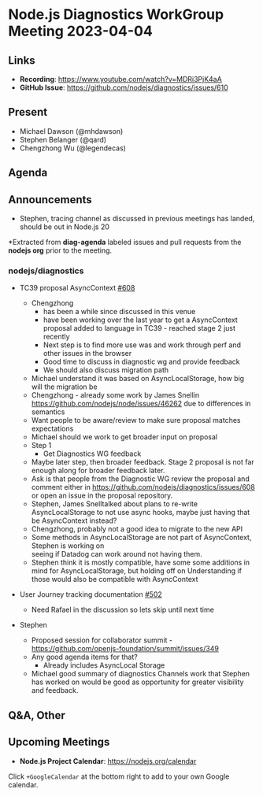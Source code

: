 # Node.js  Diagnostics WorkGroup Meeting 2023-04-04

## Links

* **Recording**:  https://www.youtube.com/watch?v=MDRi3PjK4aA
* **GitHub Issue**: https://github.com/nodejs/diagnostics/issues/610

## Present


* Michael Dawson (@mhdawson)
* Stephen Belanger (@qard)
* Chengzhong Wu (@legendecas)

## Agenda

## Announcements


* Stephen, tracing channel as discussed in previous meetings has landed, should be out in Node.js 20

*Extracted from **diag-agenda** labeled issues and pull requests from the **nodejs org** prior to the meeting.


### nodejs/diagnostics

* TC39 proposal AsyncContext [#608](https://github.com/nodejs/diagnostics/issues/608)
  * Chengzhong
    * has been a while since discussed in this venue
    * have been working over the last year to get a AsyncContext proposal added to language in
      TC39 - reached stage 2 just recently
    * Next step is to find more use was and work through perf and other issues in the browser
    * Good time to discuss in diagnostic wg and provide feedback
    * We should also discuss migration path
  * Michael understand it was based on AsyncLocalStorage, how big will the migration be
  * Chengzhong - already some work by James Snellin 
    https://github.com/nodejs/node/issues/46262 due to differences in semantics 
  * Want people to be aware/review to make sure proposal matches expectations
  * Michael should we work to get broader input on proposal
  * Step 1
    * Get Diagnostics WG feedback
  * Maybe later step, then broader feedback. Stage 2 proposal is not far enough along for
    broader feedback later.
  * Ask is that people from the Diagnostic WG review the proposal and comment either in
    https://github.com/nodejs/diagnostics/issues/608 or open an issue in the proposal repository.
  * Stephen, James Snelltalked about plans to re-write AsyncLocalStorage to not use async
    hooks, maybe just having that be AsyncContext instead?
  * Chengzhong, probably not a good idea to migrate to the new API 
  * Some methods in AsyncLocalStorage are not part of AsyncContext, Stephen is working on\
    seeing if Datadog can work around not having them.
  * Stephen think it is mostly compatible, have some some additions in mind for
    AsyncLocalStorage, but holding off on Understanding if those would also be
    compatible with AsyncContext

* User Journey tracking documentation [#502](https://github.com/nodejs/diagnostics/issues/502)
  * Need Rafael in the discussion so lets skip until next time

* Stephen
  * Proposed session for collaborator summit - https://github.com/openjs-foundation/summit/issues/349
  * Any good agenda items for that?
    * Already includes AsyncLocal Storage
  * Michael good summary of diagnostics Channels work that Stephen has worked on would be
    good as opportunity for greater visibility and feedback.

## Q&A, Other


## Upcoming Meetings


* **Node.js Project Calendar**: <https://nodejs.org/calendar>


Click `+GoogleCalendar` at the bottom right to add to your own Google calendar.
